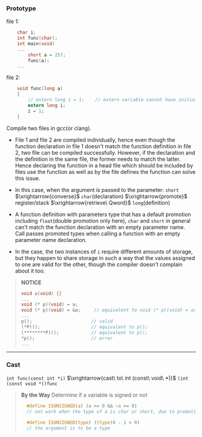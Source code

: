 ### Prototype

file 1:
```c
    char i;
    int func(char);
    int main(void)
    ...
        short a = 257;
        func(a);
    ...
```

file 2:
```c
    void func(long a) 
    {
        // extern long i = 1;    // extern variable cannot have initializer
        extern long i;       
        i = 1;
    }
```

Compile two files in gcc(or clang).

* File 1 and file 2 are compiled individually, hence even though the function declaration in file 1 doesn't match the function definition in file 2, two file can be compiled successfully. However, if the declaration and the definition in the same file, the former needs to match the latter. Hence declaring the function in a head file which should be included by files use the function as well as by the file defines the function can solve this issue. 
  
* In this case, when the argument is passed to the parameter: 
  `short` $\xrightarrow{converse}$ `char`(declaration) $\xrightarrow{promote}$ register/stack $\xrightarrow{retrieve\ Qword}$ `long`(definition)

*  A function definition with parameters type that has a default promotion including `float`(double promotion only here), `char` and `short` in general can’t match the function declaration with an empty parameter name. Call passes promoted types when calling a function with an empty parameter name declaration.
  
* In the case, the two instances of `i` require different amounts of storage, but they happen to share storage in such a way that the values assigned to one are valid for the other, though the compiler doesn't complain about it too.

> **NOTICE**
> ```c
> void a(void) {}
> ...
> void (* p)(void) = a;
> void (* p)(void) = &a;     // equivalent to void (* p)(void) = a; 
> ...
> p();                      // valid
> (*P)();                   // equivalent to p();
> (********P)();            // equivalent to p();
> *p();                     // error
> ...
> ```

---

### Cast
`int func(const int *i)` $\xrightarrow{cast\ to\ int (const\ void\ *)}$ `(int (const void *))func`

> **By the Way**
> Determine if a variable is signed or not
> ```c
>   #define ISUNSIGNED(a) (a >= 0 && ~a >= 0)   
>   // not work when the type of a is char or short, due to promotion
>   
>   #define ISUNSIGNED(type) ((type)0 - 1 > 0)  
>   // the argument is to be a type
> ```
